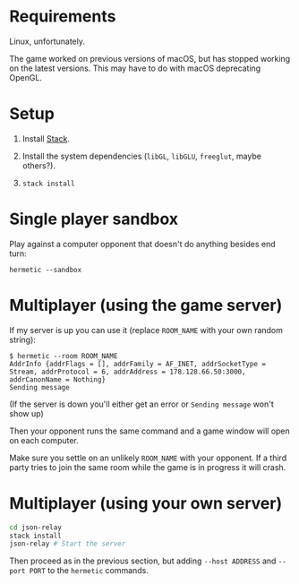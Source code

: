 # Requirements

Linux, unfortunately.

The game worked on previous versions of macOS, but has stopped working on the latest versions. This may have to do with macOS deprecating OpenGL.

# Setup

1. Install [Stack](https://haskellstack.org/).

2. Install the system dependencies (`libGL`, `libGLU`, `freeglut`, maybe others?).

3. `stack install`

# Single player sandbox

Play against a computer opponent that doesn't do anything besides end turn:

`hermetic --sandbox`

# Multiplayer (using the game server)

If my server is up you can use it (replace `ROOM_NAME` with your own random string):
```
$ hermetic --room ROOM_NAME
AddrInfo {addrFlags = [], addrFamily = AF_INET, addrSocketType = Stream, addrProtocol = 6, addrAddress = 178.128.66.50:3000, addrCanonName = Nothing}
Sending message
```

(If the server is down you'll either get an error or `Sending message` won't show up)

Then your opponent runs the same command and a game window will open on each computer.

Make sure you settle on an unlikely `ROOM_NAME` with your opponent. If a third party tries to join the same room while the game is in progress it will crash.

# Multiplayer (using your own server)

```sh
cd json-relay
stack install
json-relay # Start the server
```

Then proceed as in the previous section, but adding `--host ADDRESS` and `--port PORT` to the `hermetic` commands.
